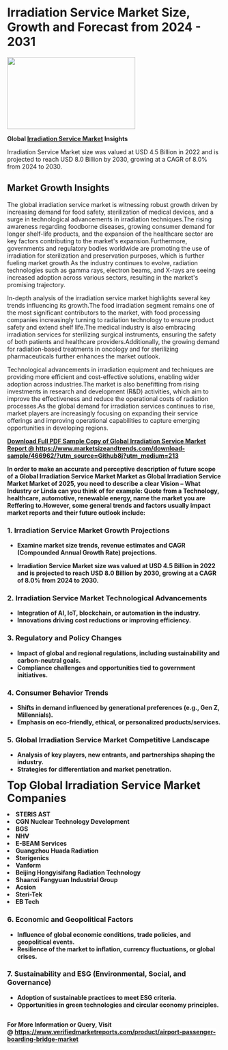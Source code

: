 <H1>Irradiation Service Market Size, Growth and Forecast from 2024 - 2031</H1><img class="aligncenter size-medium wp-image-584254" src="https://thirdeyenews.in/wp-content/uploads/2024/09/Global-Market-Research-300x168.jpeg" alt="" width="300" height="168" /><p><strong>Global&nbsp;<a href="https://www.marketsizeandtrends.com/download-sample/466962/?utm_source=Github8j?utm_medium=213">Irradiation Service Market</a> Insights</strong></p><p>Irradiation Service Market size was valued at USD 4.5 Billion in 2022 and is projected to reach USD 8.0 Billion by 2030, growing at a CAGR of 8.0% from 2024 to 2030.</p><p><h2>Market Growth Insights</h2> <p>The global irradiation service market is witnessing robust growth driven by increasing demand for food safety, sterilization of medical devices, and a surge in technological advancements in irradiation techniques.The rising awareness regarding foodborne diseases, growing consumer demand for longer shelf-life products, and the expansion of the healthcare sector are key factors contributing to the market's expansion.Furthermore, governments and regulatory bodies worldwide are promoting the use of irradiation for sterilization and preservation purposes, which is further fueling market growth.As the industry continues to evolve, radiation technologies such as gamma rays, electron beams, and X-rays are seeing increased adoption across various sectors, resulting in the market's promising trajectory.</p> <p><strong><a href="#"></a></strong></p> <p>In-depth analysis of the irradiation service market highlights several key trends influencing its growth.The food irradiation segment remains one of the most significant contributors to the market, with food processing companies increasingly turning to radiation technology to ensure product safety and extend shelf life.The medical industry is also embracing irradiation services for sterilizing surgical instruments, ensuring the safety of both patients and healthcare providers.Additionally, the growing demand for radiation-based treatments in oncology and for sterilizing pharmaceuticals further enhances the market outlook.</p> <p>Technological advancements in irradiation equipment and techniques are providing more efficient and cost-effective solutions, enabling wider adoption across industries.The market is also benefitting from rising investments in research and development (R&D) activities, which aim to improve the effectiveness and reduce the operational costs of radiation processes.As the global demand for irradiation services continues to rise, market players are increasingly focusing on expanding their service offerings and improving operational capabilities to capture emerging opportunities in developing regions.</p> <p><strong><a href="#"></p><p><span class=""><strong>Download Full PDF Sample Copy of Global Irradiation Service Market Report</strong> @ <a href="https://www.marketsizeandtrends.com/download-sample/466962/?utm_source=Github8j?utm_medium=213" target="_blank">https://www.marketsizeandtrends.com/download-sample/466962/?utm_source=Github8j?utm_medium=213</a></span></p><p>In order to make an accurate and perceptive description of future scope of a Global&nbsp;Irradiation Service Market Market as Global&nbsp;Irradiation Service Market Market of 2025, you need to describe a clear Vision &ndash; What Industry or Linda can you think of for example: Quote from a Technology, healthcare, automotive, renewable energy, name the market you are Reffering to.However, some general trends and factors usually impact market reports and their future outlook include:</p><h3>1.&nbsp;<strong>Irradiation Service Market Growth Projections</strong></h3><ul><li>Examine market size trends, revenue estimates and CAGR (Compounded Annual Growth Rate) projections.</li><li><p>Irradiation Service Market size was valued at USD 4.5 Billion in 2022 and is projected to reach USD 8.0 Billion by 2030, growing at a CAGR of 8.0% from 2024 to 2030.</p></li></ul><h3>2.&nbsp;<strong>Irradiation Service Market Technological Advancements</strong></h3><ul><li>Integration of AI, IoT, blockchain, or automation in the industry.</li><li>Innovations driving cost reductions or improving efficiency.</li></ul><h3>3.&nbsp;<strong>Regulatory and Policy Changes</strong></h3><ul><li>Impact of global and regional regulations, including sustainability and carbon-neutral goals.</li><li>Compliance challenges and opportunities tied to government initiatives.</li></ul><h3>4.&nbsp;<strong>Consumer Behavior Trends</strong></h3><ul><li>Shifts in demand influenced by generational preferences (e.g., Gen Z, Millennials).</li><li>Emphasis on eco-friendly, ethical, or personalized products/services.</li></ul><h3>5.&nbsp;<strong>Global Irradiation Service Market Competitive Landscape</strong></h3><ul><li>Analysis of key players, new entrants, and partnerships shaping the industry.</li><li>Strategies for differentiation and market penetration.</li></ul><p data-pm-slice="1 1 []"><span style="color: inherit; font-family: inherit; font-size: 25px;">Top Global Irradiation Service Market Companies</span></p><div class="" data-test-id=""><p><li>STERIS AST</li><li> CGN Nuclear Technology Development</li><li> BGS</li><li> NHV</li><li> E-BEAM Services</li><li> Guangzhou Huada Radiation</li><li> Sterigenics</li><li> Vanform</li><li> Beijing Hongyisifang Radiation Technology</li><li> Shaanxi Fangyuan Industrial Group</li><li> Acsion</li><li> Steri-Tek</li><li> EB Tech</li></p></div><h3>6.&nbsp;<strong>Economic and Geopolitical Factors</strong></h3><ul><li>Influence of global economic conditions, trade policies, and geopolitical events.</li><li>Resilience of the market to inflation, currency fluctuations, or global crises.</li></ul><h3>7.&nbsp;<strong>Sustainability and ESG (Environmental, Social, and Governance)</strong></h3><ul><li>Adoption of sustainable practices to meet ESG criteria.</li><li>Opportunities in green technologies and circular economy principles.</li></ul><h2><strong style="font-size: 14px;">For More Information or Query, Visit @&nbsp;</strong><a style="background-color: #ffffff; font-size: 14px;" href="https://www.marketsizeandtrends.com/report/irradiation-service-market/" target="_blank">https://www.verifiedmarketreports.com/product/airport-passenger-boarding-bridge-market</a></h2>